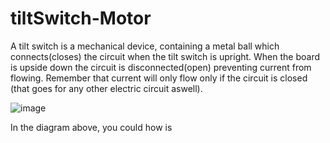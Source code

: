 # tiltSwitch-Motor
A tilt switch is a mechanical device, containing a metal ball which connects(closes) the circuit when the tilt switch is upright.
When the board is upside down the circuit is disconnected(open) preventing current from flowing. Remember that current will only 
flow only if the circuit is closed (that goes for any other electric circuit aswell).

![image](https://user-images.githubusercontent.com/87940534/176727672-9ed0aaff-405f-4cbe-9463-00f828a75a91.png)
 
 In the diagram above, you could how is 
